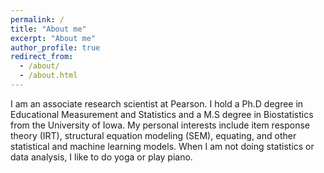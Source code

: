 ```yaml
---
permalink: /
title: "About me"
excerpt: "About me"
author_profile: true
redirect_from: 
  - /about/
  - /about.html
---
```


I am an associate research scientist at Pearson. I hold a Ph.D degree in Educational Measurement and Statistics and a M.S degree in Biostatistics from the University of Iowa. My personal interests include item response theory (IRT), structural equation modeling (SEM), equating, and other statistical and machine learning models. When I am not doing statistics or data analysis, I like to do yoga or play piano. 


 
